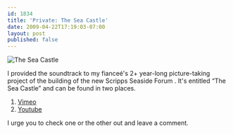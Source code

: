 ```yaml
---
id: 1834
title: 'Private: The Sea Castle'
date: 2009-04-22T17:19:03-07:00
layout: post
published: false
---
```

<img src='http://nebyoolae.com/img/blog/seacastle.jpg' alt='The Sea Castle' />

I provided the soundtrack to my fiance&eacute;'s 2+ year-long picture-taking project of the building of the new Scripps Seaside Forum . It's entitled &#8220;The Sea Castle&#8221; and can be found in two places.

1) [Vimeo](http://vimeo.com/3923846)
2) [Youtube](http://www.youtube.com/watch?v=btYKAvGp78A)

I urge you to check one or the other out and leave a comment.

<!--more-->
